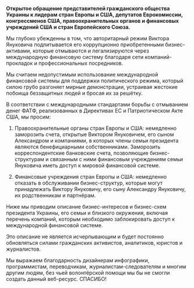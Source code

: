 <strong>Открытое обращение представителей гражданского общества Украины к лидерам стран Европы и США, депутатов Еврокомиссии, конгрессменов США, правоохранительных органов и финансовых учреждений США и стран Европейского Союза.</strong>

Мы глубоко убежденны в том, что авторитарный режим Виктора Януковича подпитывается его коррупционно приобретенными бизнес-активами, которые отмываются и легализируются через международную финансовую систему благодаря сети компаний-прокладок и профессиональных посредников.

Мы считаем недопустимым использование международной финансовой системы для поддержки политического режима, который силою грубо разгоняет мирные демонстрации, устраивая жестокие побоища беззащитных людей и бросая их за решётку.

В соответствии с международными стандартами борьбы с отмыванием денег ФАТФ, реализованных в Директивах ЕС и Патриотическом Акте США, мы просим:

1. Правоохранительные органы стран Европы и США: немедленно заморозить счета, открытые Виктором Януковичем, его сыном Александром и компаниями, в которых члены семьи президента являются бенефициарными собственниками. Заморозить корреспондентские банковские счета, позволяющие бизнес-структурам и связанным с ними финансовым учреждениям семьи Януковича иметь доступ к мировой финансовой системе.

2. Финансовые учреждения стран Европы и США: немедленно отказать в обслуживании бизнес-структур, которые могут принадлежать Виктору Януковичу, его сыну Александру Януковичу, их родственникам и партнёрам.

Ниже мы приводим описание бизнес-интересов и бизнес-схем президента Украины, его семьи и близкого окружения, включая перечень компаний, которым необходимо заблокировать доступ к международной финансовой системе.

Это описание не является исчерпывающим и будет постоянно обновляться силами гражданских активистов, аналитиков, юристов и журналистов.

Мы выражаем благодарность дизайнерам инфографики, программистам, переводчикам, журналистам-следователям и многим другим людям, без чьей волонтёрской помощи мы бы не смогли создать данный веб-ресурс. СПАСИБО!
